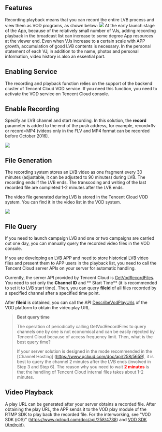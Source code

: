 ﻿
## Features
Recording playback means that you can record the entire LVB process and view them as VOD programs, as shown below:
![](//mccdn.qcloud.com/static/img/a8240c996be9eab19d5dc40b9e3df779/image.png)
At the early launch stage of the App, because of the relatively small number of VJs, adding recording playback in the broadcast list can increase to some degree App resources at the viewer end. Even when VJs increase to a certain scale with APP growth, accumulation of good LVB contents is necessary. In the personal statement of each VJ, in addition to the name, photos and personal information, video history is also an essential part.

## Enabling Service
The recording and playback function relies on the support of the backend cluster of Tencent Cloud VOD service. If you need this function, you need to activate the VOD service on Tencent Cloud console.

## Enable Recording
Specify an LVB channel and start recording. In this solution, the **record** parameter is added to the end of the push address, for example, record=flv or record=MP4 (videos only in the FLV and MP4 format can be recorded before October 2016).

![](//mc.qcloudimg.com/static/img/235b7c8fc284e7567ba2142872549db3/image.png)

## File Generation
The recording system stores an LVB video as one fragment every 30 minutes (adjustable, it can be adjusted to 90 minutes) during LVB. The recording ends if the LVB ends. The transcoding and writing of the last recorded file are completed 1-2 minutes after the LVB ends.

The video file generated during LVB is stored in the Tencent Cloud VOD system. You can find it in the video list in the VOD system.

![](//mc.qcloudimg.com/static/img/d18e60523fa8c001f5b81f8f5b67a6c1/image.png)

## File Query
If you need to launch campaign LVB and one or two campaigns are carried out one day, you can manually query the recorded video files in the VOD console.

If you are developing an LVB APP and need to store historical LVB video files and present them to APP users in the playback list, you need to call the Tencent Cloud server APIs on your server for automatic handling.

Currently, the server API provided by Tencent Cloud is [GetVodRecordFiles](https://www.qcloud.com/doc/api/258/5823). You need to set only the **Channel ID** and ** Start Time** (it is recommended to set it to LVB start time). Then, you can query **fileid** of all files recorded by a specified channel after a specified time point.

After **fileid** is obtained, you can call the API [DescribeVodPlayUrls](https://www.qcloud.com/doc/api/257/1285) of the VOD platform to obtain the video play URL.

> **Best query time**
> 
> The operation of periodically calling GetVodRecordFiles to query channels one by one is not economical and can be easily rejected by Tencent Cloud because of access frequency limit. Then, what is the best query time?
>
> If your server solution is designed in the mode recommended in the [Channel Hosting] (https://www.qcloud.com/doc/api/258/5659), it is best to query the channel 2 minutes after the LVB ends (involved in Step 3 and Step 6). The reason why you need to wait <font color='red'>**2 minutes**</font> is that the handling of Tencent Cloud internal files takes about 1-2 minutes.

## Video Playback
A play URL can be generated after your server obtains a recorded file. After obtaining the play URL, the APP sends it to the VOD play module of the RTMP SDK to play back the recorded file. For the interworking, see "VOD SDK (iOS)" (https://www.qcloud.com/doc/api/258/4738) and [VOD SDK (Android)](https://www.qcloud.com/doc/api/258/4739).
